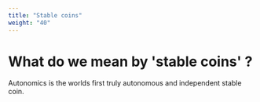 ```yaml
---
title: "Stable coins"
weight: "40"
---
```


# What do we mean by 'stable coins' ?

Autonomics is the worlds first truly autonomous and independent stable coin.
